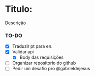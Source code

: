 # Titulo:

Descrição

### TO-DO

- [x] Traduzir pt para en.
- [x] Validar api
    - [x] Body das requisições 
- [ ] Organizar repositorio do github
- [ ] Pedir um desafio pro @gabrieldejesus